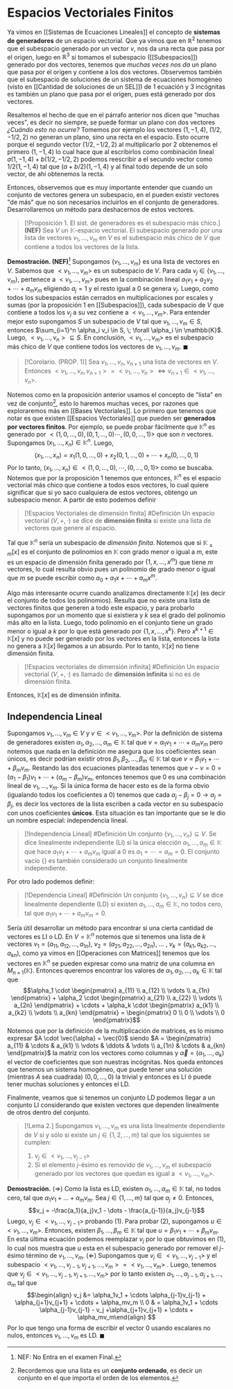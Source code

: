 # Espacios Vectoriales Finitos
Ya vimos en [[Sistemas de Ecuaciones Lineales]] el concepto de **sistemas de generadores** de un espacio vectorial. Que ya vimos que en $\mathbb{R}^2$ tenemos que el subespacio generado por un vector $v$, nos da una recta que pasa por el origen, luego en $\mathbb{R}^3$ si tomamos el subespacio ([[Subespacios]]) generado por dos vectores, tenemos que _muchas veces nos da_ un plano que pasa por el origen y contiene a los dos vectores. Observemos también que el subespacio de soluciones de un sistema de ecuaciones homogéneo (visto en [[Cantidad de soluciones de un SEL]]) de 1 ecuación y 3 incógnitas es también un plano que pasa por el origen, pues está generado por dos vectores.

Resaltemos el hecho de que en el párrafo anterior nos dicen que "muchas veces", es decir no siempre, se puede formar un plano con dos vectores _¿Cuándo esto no ocurre?_ Tomemos por ejemplo los vectores $(1,-1,4), \; (1/2, -1/2, 2)$ no generan un plano, sino una recta en el espacio. Esto ocurre porque el segundo vector $(1/2, -1/2,2)$ al multiplicarlo por 2 obtenemos el primero $(1,-1,4)$ lo cual hace que al escribirlos como combinación lineal $a(1,-1,4) + b(1/2,-1/2,2)$ podemos reescribir a el secundo vector como $1/2(1,-1,4)$ tal que $(a+b/2)(1,-1,4)$ y al final todo depende de un solo vector, de ahí obtenemos la recta. 

Entonces, observemos que es muy importante entender que cuando un conjunto de vectores genera un subespacio, en el pueden existir vectores "de más" que no son necesarios incluirlos en el conjunto de generadores. Desarrollaremos un método para deshacernos de estos vectores. 

> [!Proposición 1. El sist. de generadores es el subespacio más chico.]
> **(NEF)** Sea $V$ un $\mathbb{K}$-espacio vectorial. El subespacio generado por una lista de vectores $v_1, \dots, v_m$ en $V$ es el subespacio más chico de $V$ que contiene a todos los vectores de la lista.

**Demostración. (NEF)**[^1]  Supongamos $\{v_1, \dots, v_m\}$ es una lista de vectores en $V$. Sabemos que $<v_1, \dots, v_m>$ es un subespacio de $V$. Para cada $v_j \in \{v_1, \dots, v_m\}$, pertenece a $<v_1, \dots, v_m>$ pues en la combinación lineal $a_1v_1 + a_2v_2 + \cdots + a_mv_m$ eligiendo $a_j = 1$ y el resto igual a 0 se genera $v_j$. 
Luego, como todos los subespacios están cerrados en multiplicaciones por escales y sumas (por la proposición 1 en [[Subespacios]]), cada subespacio de $V$ que contiene a todos los $v_j$ a su vez contiene a $<v_1, \dots, v_m>$. Para entender mejor esto supongamos $S$ un subespacio de $V$ tal que $v_1, \dots, v_m \in S$, entonces $\sum_{i=1}^n \alpha_i v_i \in S, \; \forall \alpha_i \in \mathbb{K}$. Luego, $<v_1, \dots, v_n> \subseteq S$. 
En conclusión, $<v_1, \dots, v_m>$ es el subespacio más chico de $V$ que contiene todos los vectores de $v_1, \dots, v_m$. $\blacksquare$ 

> [!Corolario. (PROP. 1)]
> Sea $v_1, \dots, v_n, v_{n+1}$ una lista de vectores en $V$. Entonces $<v_1, \dots, v_n, v_{n+1}> = <v_1, \dots, v_n> \iff v_{n+1} \in <v_1, \dots,v_n>$.
   
Notemos como en la proposición anterior usamos el concepto de "lista" en vez de conjunto[^2], esto lo haremos muchas veces, por razones que exploraremos más en [[Bases Vectoriales]]. 
Lo primero que tenemos que notar es que existen [[Espacios Vectoriales]] que pueden ser **generados por vectores finitos**. Por ejemplo, se puede probar fácilmente que $\mathbb{K}^n$ es generado por $<(1,0, \dots, 0), (0,1,\dots, 0) \cdots, (0,0,\dots, 1)>$ que son $n$ vectores. Supongamos $(x_1, \dots, x_n) \in \mathbb{K}^n$. Luego, 
$$(x_1, \dots, x_n) = x_1(1,0,\dots, 0) + x_2(0,1,\dots, 0) + \cdots + x_n(0,\dots, 0,1)$$
Por lo tanto, $(x_1, \dots, x_n) \in <(1,0, \dots, 0), \cdots, (0, \dots, 0,1)>$ como se buscaba. 
Notemos que por la proposición 1 tenemos que entonces, $\mathbb{K}^n$ es el espacio vectorial más chico que contiene a todos esos vectores, lo cual quiere significar que si yo saco cualquiera de estos vectores, obtengo un subespacio menor. A partir de esto podemos definir

> [!Espacios Vectoriales de dimensión finita]
> #Definición Un espacio vectorial $(V, +, \cdot)$ se dice de **dimensión finita** si existe una lista de vectores que genere al espacio.

Tal que $\mathbb{K}^n$ sería un subespacio de _dimensión finita_. 
Notemos que si $\mathbb{K}_{\leq m}[x]$ es el conjunto de polinomios en $\mathbb{K}$ con grado menor o igual a $m$, este es un espacio de dimensión finita generado por $\{1, x, \dots, x^m\}$ que tiene $m$ vectores, lo cual resulta obvio pues un polinomio de grado menor o igual que $m$ se puede escribir como $a_0 + a_1x + \cdots + a_mx^m$.

Algo más interesante ocurre cuando analizamos directamente $\mathbb{K}[x]$ (es decir el conjunto de todos los polinomios). Resulta que no existe una lista de vectores finitos que generen a todo este espacio, y para probarlo supongamos por un momento que si existiera y $k$ sea el grado del polinomio más alto en la lista. Luego, todo polinomio en el conjunto tiene un grado menor o igual a $k$ por lo que está generado por $\{1, x, \dots, x^k\}$. Pero  $x^{k+1} \in \mathbb{K}[x]$ y no puede ser generado   por los vectores en la lista, entonces la lista no genera a $\mathbb{K}[x]$ llegamos a un absurdo. Por lo tanto, $\mathbb{K}[x]$ no tiene dimensión finita.

> [!Espacios vectoriales de dimensión infinita]
> #Definición Un espacio vectorial $(V, +, \cdot)$ es llamado de **dimensión infinita** si no es de dimensión finita.

Entonces, $\mathbb{K}[x]$ es de dimensión infinita.

## Independencia Lineal
Supongamos $v_1, \dots, v_m \in V$ y $v \in <v_1, \dots, v_m>$. Por la definición de sistema de generadores existen $\alpha_1, \alpha_2, \dots, \alpha_m \in \mathbb{K}$ tal que $v = \alpha_1v_1 + \cdots + \alpha_m v_m$ pero notemos que nada en la definición me asegura que los coeficientes sean únicos, es decir podrían existir otros $\beta_1, \beta_2, \dots, \beta_m \in \mathbb{K}$ tal que $v = \beta_1 v_1 + \cdots + \beta_m v_m$. 
Restando las dos ecuaciones planteadas tenemos que $v-v = 0 = (\alpha_1 - \beta_1)v_1 + \cdots + (\alpha_m - \beta_m)v_m$, entonces tenemos que $0$ es una combinación lineal de $v_1, \dots, v_m$. Si la única forma de hacer esto es de la forma obvio (igualando todos los coeficientes a 0) tenemos que cada $\alpha_j - \beta_j = 0 \rightarrow \alpha_j = \beta_j$, es decir los vectores de la lista escriben a cada vector en su subespacio con unos coeficientes **únicos**. Esta situación es tan importante que se le dio un nombre especial: independencia lineal. 

> [!Independencia Lineal]
> #Definición Un conjunto $\{v_1, \dots, v_n\} \subseteq V$. Se dice linealmente independiente (LI) si la única elección $a_1, \dots, a_m \in \mathbb{K}$ que hace $a_1v_1 + \cdots + a_mv_m$ igual a 0 es $a_1 = \cdots = a_m = 0$. 
> El conjunto vacío $\{\}$ es también considerado un conjunto linealmente independiente. 

Por otro lado podemos definir:

> [!Dependencia Lineal]
> #Definición Un conjunto $\{v_1, \dots, v_n\} \subseteq V$ se dice linealmente dependiente (LD) si existen $a_1, \dots, a_m \in \mathbb{K}$, no todos cero, tal que $a_1v_1 + \cdots + a_mv_m = 0$. 

Sería útil desarrollar un método para encontrar si una cierta cantidad de vectores es LI o LD. En $V = \mathbb{K}^n$ notemos que si tenemos una lista de $k$ vectores $v_1 = (a_{11}, a_{12}, \dots, a_{1n})$, $v_2 = (a_{21}, a_{22}, \dots, a_{2n})$, ... , $v_k = (a_{k1}, a_{k2}, \dots, a_{kn})$, como ya vimos en [[Operaciones con Matrices]] tenemos que los vectores en $\mathbb{K}^n$ se pueden expresar como una matriz de una columna en $M_{n \times 1}(\mathbb{K})$. Entonces queremos encontrar los valores de $\alpha_1, \alpha_2, \dots, \alpha_k \in \mathbb{K}$ tal que
$$\alpha_1 \cdot \begin{pmatrix} a_{11} \\ a_{12} \\ \vdots \\ a_{1n} \end{pmatrix} + \alpha_2 \cdot \begin{pmatrix} a_{21} \\ a_{22} \\ \vdots \\ a_{2n} \end{pmatrix} + \cdots + \alpha_k \cdot \begin{pmatrix} a_{k1} \\ a_{k2} \\ \vdots \\ a_{kn} \end{pmatrix} = \begin{pmatrix} 0 \\ 0 \\ \vdots \\ 0 \end{pmatrix}$$
Notemos que por la definición de la multiplicación de matrices, es lo mismo expresar $A \cdot \vec{\alpha} = \vec{0}$ siendo $A = \begin{pmatrix} a_{11} & \cdots & a_{k1} \\ \vdots & \ddots & \vdots \\ a_{1n} & \cdots & a_{kn} \end{pmatrix}$ la matriz con los vectores como columnas y $\vec{\alpha} = (\alpha_1, \dots, \alpha_k)$  el vector de coeficientes que son nuestras incógnitas. Nos queda entonces que tenemos un sistema homogéneo, que puede tener una solución (mientras $A$ sea cuadrada) $(0,0, \dots, 0)$ la trivial y entonces es LI ó puede tener muchas soluciones y entonces el LD.

Finalmente, veamos que si tenemos un conjunto LD podemos llegar a un conjunto LI considerando que existen vectores que dependen linealmente de otros dentro del conjunto.

> [!Lema 2.]
> Supongamos $v_1, \dots, v_m$ es una lista linealmente dependiente de $V$ si y sólo si existe un $j \in \{1,2, \dots, m\}$ tal que los siguientes se cumplen:
> 1. $v_j \in <v_1, \dots, v_{j-1}>$
> 2. Si el elemento $j$-ésimo es removido de $v_1, \dots, v_m$ el subespacio generado por los vectores que quedan es igual a $<v_1, \dots, v_m>$. 

**Demostración.** ($\Rightarrow$) Como la lista es LD, existen $\alpha_1, \dots, \alpha_m \in \mathbb{K}$ tal, no todos cero, tal que $\alpha_1v_1 + \dots+ \alpha_mv_m$. Sea $j \in \{1, \dots, m\}$  tal que $a_j \neq 0$. Entonces, 
$$v_j = -\frac{a_1}{a_j}v_1 - \dots - \frac{a_{j-1}}{a_j}v_{j-1}$$
Luego, $v_j \in <v_1,\dots, v_{j-1}>$ probando (1).  Para probar (2), supongamos $u \in <v_1, \dots, v_m>$. Entonces, existen $\beta_1, \dots, \beta_m \in \mathbb{K}$ tal que $u = \beta_1 v_1 + \cdots + \beta_m v_m$.  En esta última ecuación podemos reemplazar $v_j$ por lo que obtuvimos en (1), lo cual nos muestra que $u$ esta en el subespacio generado por remover el $j$-ésimo término de $v_1,\dots, v_m$. 
($\Leftarrow$) Supongamos que $v_j \in <v_1, \dots, v_{j-1}>$ y el subespacio $<v_1, \dots, v_{j-1}, v_{j+1}, \dots, v_{m}> = <v_1, \dots, v_m>$ . Luego, tenemos que  $v_j \in <v_1, \dots, v_{j-1}, v_{j+1}, \dots, v_m>$ por lo tanto existen $\alpha_1, \dots, \alpha_{j-1}, \alpha_{j+1}, \dots, \alpha_m$ tal que 
$$\begin{align} v_j &= \alpha_1v_1 + \cdots \alpha_{j-1}v_{j-1} + \alpha_{j+1}v_{j+1} + \cdots + \alpha_mv_m \\
0 & = \alpha_1v_1 + \cdots \alpha_{j-1}v_{j-1} - v_j +\alpha_{j+1}v_{j+1} + \cdots + \alpha_mv_m\end{align} $$
Por lo que tengo una forma de escribir el vector $0$ usando escalares no nulos, entonces $v_1, \dots, v_m$ es LD. $\blacksquare$ 
  

[^1]: NEF: No Entra en el examen Final.
[^2]: Recordemos que una lista es un **conjunto ordenado**, es decir un conjunto en el que importa el orden de los elementos. 